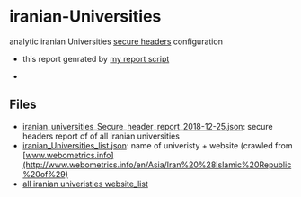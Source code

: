 # iranian-Universities
analytic iranian Universities [secure headers](https://github.com/benyaminsalimi/Secure-Headers#why-secure-header) configuration

- this report genrated by [my report script](https://github.com/benyaminsalimi/Secure-Headers#report-script)

- 

## Files
- [iranian_universities_Secure_header_report_2018-12-25.json](https://github.com/benyaminsalimi/iranian-Universities/blob/master/iranian_universities_Secure_header_report_2018-12-25.json): secure headers report of of all iranian universities
- [iranian_Universities_list.json](https://github.com/benyaminsalimi/iranian-Universities/blob/master/iranian_Universities_list.json): name of univeristy + website (crawled from [www.webometrics.info](http://www.webometrics.info/en/Asia/Iran%20%28Islamic%20Republic%20of%29)
- [all iranian univeristies website_list](https://github.com/benyaminsalimi/iranian-Universities/blob/master/iranian_universities_website_list)